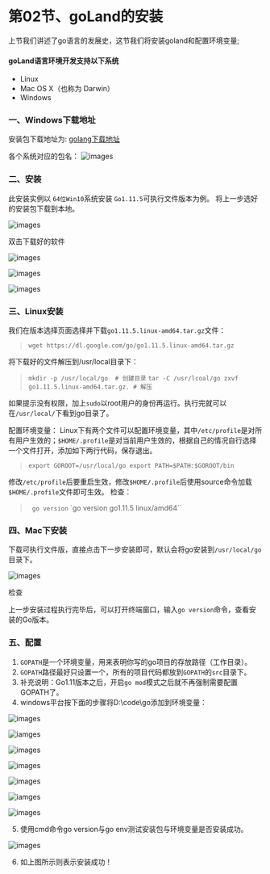 # 第02节、goLand的安装

上节我们讲述了go语言的发展史，这节我们将安装goland和配置环境变量;

#### goLand语言环境开发支持以下系统

* Linux
* Mac OS X（也称为 Darwin）
* Windows

### 一、Windows下载地址
安装包下载地址为: [golang下载地址](https://golang.google.cn/dl/)

各个系统对应的包名：
![images](../images/0101_download.png)

### 二、安装
此安装实例以 `64位Win10`系统安装 `Go1.11.5`可执行文件版本为例。
将上一步选好的安装包下载到本地。

![images](../images/0102_test.png)

双击下载好的软件

![images](../images/0102_install.png)

![images](../images/0102_installs.png)

![images](../images/0102_yes.png)

### 三、Linux安装

我们在版本选择页面选择并下载`go1.11.5.linux-amd64.tar.gz`文件：

> `wget https://dl.google.com/go/go1.11.5.linux-amd64.tar.gz`

将下载好的文件解压到/usr/local目录下：

> `mkdir -p /usr/local/go  # 创建目录`
`tar -C /usr/lcoal/go zxvf go1.11.5.linux-amd64.tar.gz. # 解压`

如果提示没有权限，加上`sudo`以root用户的身份再运行。执行完就可以在`/usr/local/`下看到go目录了。

配置环境变量： Linux下有两个文件可以配置环境变量，其中`/etc/profile`是对所有用户生效的；`$HOME/.profile`是对当前用户生效的，根据自己的情况自行选择一个文件打开，添加如下两行代码，保存退出。

> `export GOROOT=/usr/local/go
>  export PATH=$PATH:$GOROOT/bin`

修改`/etc/profile`后要重启生效，修改`$HOME/.profile`后使用source命令加载`$HOME/.profile`文件即可生效。 检查：

>` go version`
>`go version go1.11.5 linux/amd64``

### 四、Mac下安装

下载可执行文件版，直接点击下一步安装即可，默认会将go安装到`/usr/local/go`目录下。

![images](../images/0102_mac.png)

检查

上一步安装过程执行完毕后，可以打开终端窗口，输入`go version`命令，查看安装的Go版本。

### 五、配置

1. `GOPATH`是一个环境变量，用来表明你写的go项目的存放路径（工作目录）。
2. `GOPATH`路径最好只设置一个，所有的项目代码都放到`GOPATH`的`src`目录下。
3. 补充说明：Go1.11版本之后，开启`go mod`模式之后就不再强制需要配置GOPATH了。
4. windows平台按下面的步骤将D:\code\go添加到环境变量：

![images](../images/0102_windows.png)

![iamges](../images/0102_setup.png)

![images](../images/0102_variables.png)

![images](../images/0102_new.png)

![images](../images/0102_news.png)

![iamges](../images/0102_yess.png)

![images](../images/0102_complete.png)

5. 使用cmd命令go version与go env测试安装包与环境变量是否安装成功。

![images](../images/0102_cmd.png)

6. 如上图所示则表示安装成功！